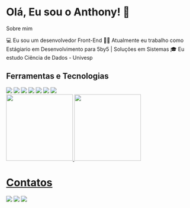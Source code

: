 # Olá, Eu sou o Anthony! 👋

Sobre mim

💻 Eu sou um desenvolvedor Front-End
👩‍💻 Atualmente eu trabalho como Estágiario em Desenvolvimento para 5by5 | Soluções em Sistemas
🎓 Eu estudo Ciência de Dados - Univesp

## Ferramentas e Tecnologias
<img src="https://cdn.jsdelivr.net/gh/devicons/devicon@latest/icons/javascript/javascript-original.svg" />          
<img src="https://cdn.jsdelivr.net/gh/devicons/devicon@latest/icons/html5/html5-original-wordmark.svg" />          
<img src="https://cdn.jsdelivr.net/gh/devicons/devicon@latest/icons/css3/css3-original-wordmark.svg" />          
<img src="https://cdn.jsdelivr.net/gh/devicons/devicon@latest/icons/react/react-original-wordmark.svg" />          
<img src="https://cdn.jsdelivr.net/gh/devicons/devicon@latest/icons/csharp/csharp-original.svg" />            
<img src="https://cdn.jsdelivr.net/gh/devicons/devicon@latest/icons/docker/docker-original-wordmark.svg" />          
<img src="https://cdn.jsdelivr.net/gh/devicons/devicon@latest/icons/dotnetcore/dotnetcore-plain.svg" />
            
<div>
<a href="https://github.com/anthonyccosta">
<img loading="lazy" height="180em" src="https://github-readme-stats.vercel.app/api/top-langs/?username=anthonyccosta&layout=compact&langs_count=7&theme=dracula"/>
<img loading="lazy" height="180em" src="https://github-readme-stats.vercel.app/api?username=anthonyccosta&show_icons=true&theme=dracula&include_all_commits=true&count_private=true"/>
</div>   

# Contatos
<div>
<a href="https://instagram.com/anthony.ccosta" target="_blank"><img loading="lazy" src="https://img.shields.io/badge/-Instagram-%23E4405F?style=for-the-badge&logo=instagram&logoColor=white" target="_blank"></a>
<a href = "mailto:contato@ccosta.anthony@gmail.com"><img loading="lazy" src="https://img.shields.io/badge/Gmail-D14836?style=for-the-badge&logo=gmail&logoColor=white" target="_blank"></a>
<a href="https://www.linkedin.com/in/anthonyccosta" target="_blank"><img loading="lazy" src="https://img.shields.io/badge/-LinkedIn-%230077B5?style=for-the-badge&logo=linkedin&logoColor=white" target="_blank"></a>   
</div>
